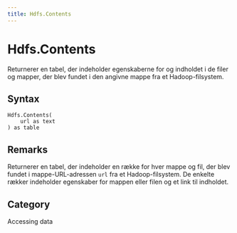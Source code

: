 ```yaml
---
title: Hdfs.Contents
---
```


# Hdfs.Contents


Returnerer en tabel, der indeholder egenskaberne for og indholdet i de filer og mapper, der blev fundet i den angivne mappe fra et Hadoop-filsystem.


## Syntax

```powerquery
Hdfs.Contents(
    url as text
) as table
```


## Remarks

Returnerer en tabel, der indeholder en række for hver mappe og fil, der blev fundet i mappe-URL-adressen <code>url</code> fra et Hadoop-filsystem. De enkelte rækker indeholder egenskaber for mappen eller filen og et link til indholdet.



## Category
Accessing data
